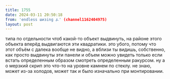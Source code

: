 ```yaml
---
title: 1755
date: 2024-03-11 20:50:18
from: 'endless шизing ⍼' (channel1162404975)
layout: post
---
```


типа по отдельности чтоб какой-то объект выдвинуть, на районе этого объекта вперёд выдвигаются эти квадратики.
это убого, потому что этот объём с далека вообще не видно, а вблизи ты видишь, собственно, как просто выдвинуты эти панели и объем можно увидеть только если встать определенным образом смотреть определенным ракурсом.
ну а о мерзкий скрип это что-то на уровне камнем по стеклу. не знаю, может из-за холодов, может так и было изначально при монтировании.
